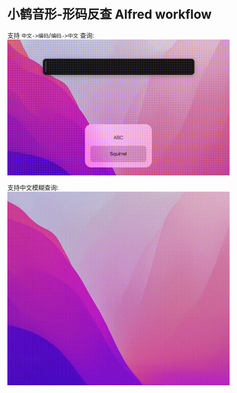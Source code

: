 # 小鹤音形-形码反查 Alfred workflow


支持 `中文->编码`/`编码->中文` 查询:  
![demo](demo1.gif)


支持中文模糊查询:  
![demo](demo2.gif)
